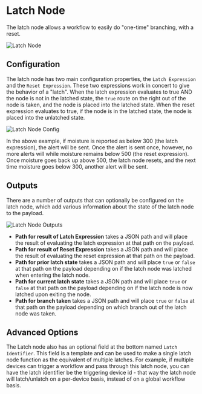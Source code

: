 # Latch Node

The latch node allows a workflow to easily do "one-time" branching, with a reset.

![Latch Node](/images/workflows/logic/latch-node.png "Latch Node")

## Configuration

The latch node has two main configuration properties, the `Latch Expression` and the `Reset Expression`.  These two expressions work in concert to give the behavior of a "latch".  When the latch expression evaluates to true AND the node is not in the latched state, the `true` route on the right out of the node is taken, and the node is placed into the latched state.  When the reset expression evaluates to true, if the node is in the latched state, the node is placed into the unlatched state.

![Latch Node Config](/images/workflows/logic/latch-node-config.png "Latch Node Config")

In the above example, if moisture is reported as below 300 (the latch expression), the alert will be sent.  Once the alert is sent once, however, no more alerts will while moisture remains below 500 (the reset expression).  Once moisture goes back up above 500, the latch node resets, and the next time moisture goes below 300, another alert will be sent.

## Outputs

There are a number of outputs that can optionally be configured on the latch node, which add various information about the state of the latch node to the payload.

![Latch Node Outputs](/images/workflows/logic/latch-node-outputs.png "Latch Node Outputs")

*   **Path for result of Latch Expression** takes a JSON path and will place the result of evaluating the latch expression at that path on the payload.
*   **Path for result of Reset Expression** takes a JSON path and will place the result of evaluating the reset expression at that path on the payload.
*   **Path for prior latch state** takes a JSON path and will place `true` or `false` at that path on the payload depending on if the latch node was latched when entering the latch node.
*   **Path for current latch state** takes a JSON path and will place `true` or `false` at that path on the payload depending on if the latch node is now latched upon exiting the node.
*   **Path for branch taken** takes a JSON path and will place `true` or `false` at that path on the payload depending on which branch out of the latch node was taken.

## Advanced Options

The Latch node also has an optional field at the bottom named `Latch Identifier`.  This field is a template and can be used to make a single latch node function as the equivalent of multiple latches.  For example, if multiple devices can trigger a workflow and pass through this latch node, you can have the latch identifier be the triggering device id - that way the latch node will latch/unlatch on a per-device basis, instead of on a global workflow basis.
